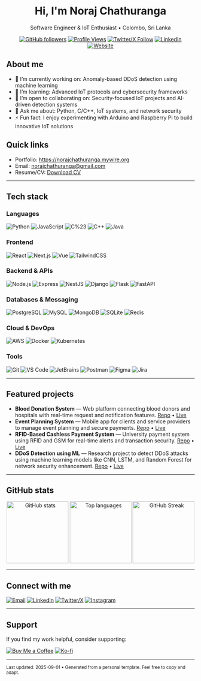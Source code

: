 <!--
HOW TO USE
1) Create a repo named exactly YOUR_GITHUB_USERNAME on GitHub. Put this README.md at the root.
2) Replace all placeholders like YOUR_NAME, YOUR_GITHUB_USERNAME, YOUR_WEBSITE, etc.
3) Comment/uncomment sections you want. Many badges/cards pull from shields.io or public readme card services.
4) If a card fails to load, ensure the service is up and your username is correct.
-->

<div align="center">

# Hi, I'm Noraj Chathuranga

Software Engineer & IoT Enthusiast • Colombo, Sri Lanka

[![GitHub followers](https://img.shields.io/github/followers/norajchathuranga?style=flat&label=Followers)](https://github.com/norajchathuranga?tab=followers)
[![Profile Views](https://komarev.com/ghpvc/?username=norajchathuranga&color=0e75b6&style=flat)](https://github.com/norajchathuranga)
[![Twitter/X Follow](https://img.shields.io/twitter/follow/YOUR_TWITTER_HANDLE?style=flat&logo=x)](https://x.com/YOUR_TWITTER_HANDLE)
[![LinkedIn](https://img.shields.io/badge/LinkedIn-Connect-0A66C2?logo=linkedin&logoColor=white)](https://www.linkedin.com/in/YOUR_LINKEDIN/)
[![Website](https://img.shields.io/badge/Website-Visit-2ea44f?logo=google-chrome&logoColor=white)](https://norajchathuranga.mywire.org)

<!-- Optional banner image
<img src="https://YOUR_BANNER_IMAGE" alt="Banner" width="100%" />
-->

</div>

## About me

- 🔭 I’m currently working on: Anomaly-based DDoS detection using machine learning
- 🌱 I’m learning: Advanced IoT protocols and cybersecurity frameworks
- 🤝 I’m open to collaborating on: Security-focused IoT projects and AI-driven detection systems
- 💬 Ask me about: Python, C/C++, IoT systems, and network security
- ⚡ Fun fact: I enjoy experimenting with Arduino and Raspberry Pi to build innovative IoT solutions

## Quick links

- Portfolio: https://norajchathuranga.mywire.org
- Email: [norajchathuranga@gmail.com](mailto:norajchathuranga@gmail.com)
- Resume/CV: [Download CV](https://drive.google.com/uc?export=download&id=1buX6E3KCBGhCF2hn0xsueK-RCEPEoOsf)

---

## Tech stack

### Languages

![Python](https://img.shields.io/badge/Python-3776AB?logo=python&logoColor=fff)
![JavaScript](https://img.shields.io/badge/JavaScript-F7DF1E?logo=javascript&logoColor=222)
![C%23](https://img.shields.io/badge/C%23-239120?logo=csharp&logoColor=fff)
![C++](https://img.shields.io/badge/C++-00599C?logo=c%2B%2B&logoColor=fff)
![Java](https://img.shields.io/badge/Java-007396?logo=openjdk&logoColor=fff)

### Frontend

![React](https://img.shields.io/badge/React-20232a?logo=react&logoColor=61DAFB)
![Next.js](https://img.shields.io/badge/Next.js-000?logo=next.js&logoColor=fff)
![Vue](https://img.shields.io/badge/Vue-35495E?logo=vuedotjs&logoColor=4FC08D)
![TailwindCSS](https://img.shields.io/badge/Tailwind-06B6D4?logo=tailwindcss&logoColor=fff)

### Backend & APIs

![Node.js](https://img.shields.io/badge/Node.js-339933?logo=node.js&logoColor=fff)
![Express](https://img.shields.io/badge/Express-000?logo=express&logoColor=fff)
![NestJS](https://img.shields.io/badge/NestJS-E0234E?logo=nestjs&logoColor=fff)
![Django](https://img.shields.io/badge/Django-092E20?logo=django&logoColor=fff)
![Flask](https://img.shields.io/badge/Flask-000?logo=flask&logoColor=fff)
![FastAPI](https://img.shields.io/badge/FastAPI-009688?logo=fastapi&logoColor=fff)

### Databases & Messaging

![PostgreSQL](https://img.shields.io/badge/PostgreSQL-4169E1?logo=postgresql&logoColor=fff)
![MySQL](https://img.shields.io/badge/MySQL-4479A1?logo=mysql&logoColor=fff)
![MongoDB](https://img.shields.io/badge/MongoDB-47A248?logo=mongodb&logoColor=fff)
![SQLite](https://img.shields.io/badge/SQLite-003B57?logo=sqlite&logoColor=fff)
![Redis](https://img.shields.io/badge/Redis-DC382D?logo=redis&logoColor=fff)

### Cloud & DevOps

![AWS](https://img.shields.io/badge/AWS-232F3E?logo=amazon-aws&logoColor=FF9900)
![Docker](https://img.shields.io/badge/Docker-2496ED?logo=docker&logoColor=fff)
![Kubernetes](https://img.shields.io/badge/Kubernetes-326CE5?logo=kubernetes&logoColor=fff)

### Tools

![Git](https://img.shields.io/badge/Git-F05032?logo=git&logoColor=fff)
![VS Code](https://img.shields.io/badge/VS%20Code-007ACC?logo=visual-studio-code&logoColor=fff)
![JetBrains](https://img.shields.io/badge/JetBrains-000?logo=jetbrains&logoColor=fff)
![Postman](https://img.shields.io/badge/Postman-FF6C37?logo=postman&logoColor=fff)
![Figma](https://img.shields.io/badge/Figma-F24E1E?logo=figma&logoColor=fff)
![Jira](https://img.shields.io/badge/Jira-0052CC?logo=jira&logoColor=fff)

---

## Featured projects

- **Blood Donation System** — Web platform connecting blood donors and hospitals with real-time request and notification features. [Repo](https://github.com/norajchathuranga/blood-donation-system) • [Live](https://blood-donation-system.example.com)
- **Event Planning System** — Mobile app for clients and service providers to manage event planning and secure payments. [Repo](https://github.com/norajchathuranga/event-planning-system) • [Live](https://event-planning-system.example.com)
- **RFID-Based Cashless Payment System** — University payment system using RFID and GSM for real-time alerts and transaction security. [Repo](https://github.com/norajchathuranga/rfid-payment-system) • [Live](https://rfid-payment-system.example.com)
- **DDoS Detection using ML** — Research project to detect DDoS attacks using machine learning models like CNN, LSTM, and Random Forest for network security enhancement. [Repo](https://github.com/norajchathuranga/ddos-detection-ml) • [Live](https://ddos-detection-ml.example.com)

---

## GitHub stats

<!-- anuraghazra/github-readme-stats -->
<div align="center">

<img height="165" src="https://github-readme-stats.vercel.app/api?username=norajchathuranga&show_icons=true&include_all_commits=true&count_private=true" alt="GitHub stats" />
<img height="165" src="https://github-readme-stats.vercel.app/api/top-langs/?username=norajchathuranga&layout=compact&langs_count=10" alt="Top languages" />

<!-- denvercoder1/github-readme-streak-stats -->
<img height="165" src="https://streak-stats.demolab.com?user=norajchathuranga" alt="GitHub Streak" />

</div>

---

## Connect with me

[![Email](https://img.shields.io/badge/Email-Contact-red?logo=gmail&logoColor=white)](mailto:norajchathuranga@gmail.com)
[![LinkedIn](https://img.shields.io/badge/LinkedIn-Connect-0A66C2?logo=linkedin&logoColor=white)](https://www.linkedin.com/in/YOUR_LINKEDIN/)
[![Twitter/X](https://img.shields.io/badge/Twitter-@YOUR_TWITTER_HANDLE-000?logo=x&logoColor=white)](https://x.com/YOUR_TWITTER_HANDLE)
[![Instagram](https://img.shields.io/badge/Instagram-@noraj.chathuranga-000?logo=instagram&logoColor=white)](https://www.instagram.com/noraj.chathuranga/)

---

## Support

If you find my work helpful, consider supporting:

[![Buy Me a Coffee](https://img.shields.io/badge/Buy%20Me%20a%20Coffee-Donate-FFDD00?logo=buy-me-a-coffee&logoColor=000&labelColor=FFDD00)](https://www.buymeacoffee.com/YOUR_HANDLE)
[![Ko-fi](https://img.shields.io/badge/Ko--fi-Support-FF5E5B?logo=kofi&logoColor=white)](https://ko-fi.com/YOUR_HANDLE)

---

<sub>Last updated: 2025-09-01 • Generated from a personal template. Feel free to copy and adapt.</sub>
